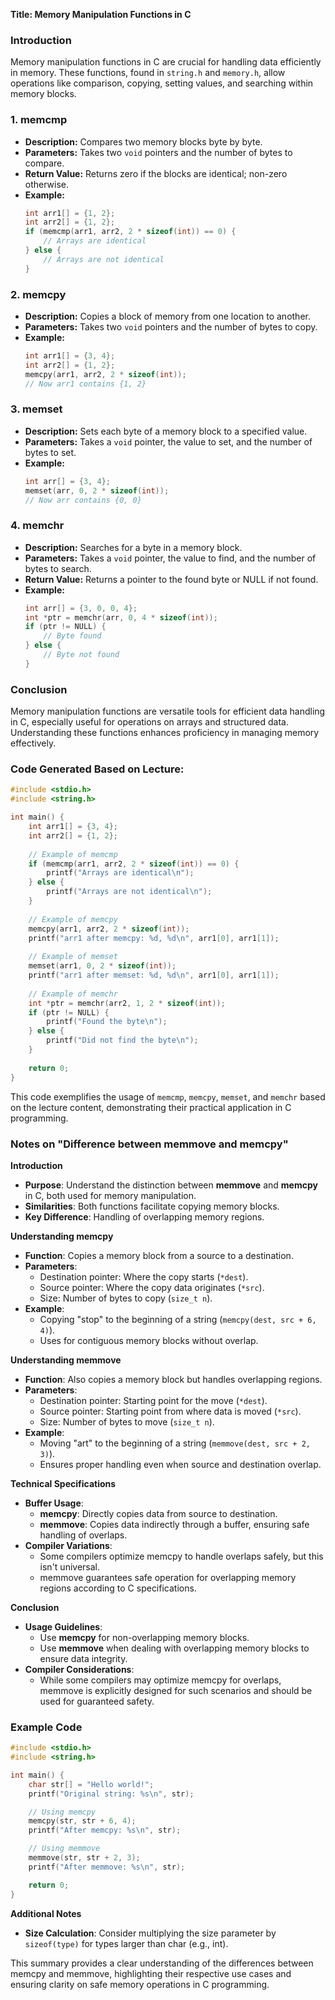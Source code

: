 **Title: Memory Manipulation Functions in C**

### Introduction
Memory manipulation functions in C are crucial for handling data efficiently in memory. These functions, found in `string.h` and `memory.h`, allow operations like comparison, copying, setting values, and searching within memory blocks.

### 1. **memcmp**
- **Description:** Compares two memory blocks byte by byte.
- **Parameters:** Takes two `void` pointers and the number of bytes to compare.
- **Return Value:** Returns zero if the blocks are identical; non-zero otherwise.
- **Example:**
  ```c
  int arr1[] = {1, 2};
  int arr2[] = {1, 2};
  if (memcmp(arr1, arr2, 2 * sizeof(int)) == 0) {
      // Arrays are identical
  } else {
      // Arrays are not identical
  }
  ```

### 2. **memcpy**
- **Description:** Copies a block of memory from one location to another.
- **Parameters:** Takes two `void` pointers and the number of bytes to copy.
- **Example:**
  ```c
  int arr1[] = {3, 4};
  int arr2[] = {1, 2};
  memcpy(arr1, arr2, 2 * sizeof(int));
  // Now arr1 contains {1, 2}
  ```

### 3. **memset**
- **Description:** Sets each byte of a memory block to a specified value.
- **Parameters:** Takes a `void` pointer, the value to set, and the number of bytes to set.
- **Example:**
  ```c
  int arr[] = {3, 4};
  memset(arr, 0, 2 * sizeof(int));
  // Now arr contains {0, 0}
  ```

### 4. **memchr**
- **Description:** Searches for a byte in a memory block.
- **Parameters:** Takes a `void` pointer, the value to find, and the number of bytes to search.
- **Return Value:** Returns a pointer to the found byte or NULL if not found.
- **Example:**
  ```c
  int arr[] = {3, 0, 0, 4};
  int *ptr = memchr(arr, 0, 4 * sizeof(int));
  if (ptr != NULL) {
      // Byte found
  } else {
      // Byte not found
  }
  ```

### Conclusion
Memory manipulation functions are versatile tools for efficient data handling in C, especially useful for operations on arrays and structured data. Understanding these functions enhances proficiency in managing memory effectively.

### Code Generated Based on Lecture:
```c
#include <stdio.h>
#include <string.h>

int main() {
    int arr1[] = {3, 4};
    int arr2[] = {1, 2};
    
    // Example of memcmp
    if (memcmp(arr1, arr2, 2 * sizeof(int)) == 0) {
        printf("Arrays are identical\n");
    } else {
        printf("Arrays are not identical\n");
    }
    
    // Example of memcpy
    memcpy(arr1, arr2, 2 * sizeof(int));
    printf("arr1 after memcpy: %d, %d\n", arr1[0], arr1[1]);
    
    // Example of memset
    memset(arr1, 0, 2 * sizeof(int));
    printf("arr1 after memset: %d, %d\n", arr1[0], arr1[1]);
    
    // Example of memchr
    int *ptr = memchr(arr2, 1, 2 * sizeof(int));
    if (ptr != NULL) {
        printf("Found the byte\n");
    } else {
        printf("Did not find the byte\n");
    }
    
    return 0;
}
```

This code exemplifies the usage of `memcmp`, `memcpy`, `memset`, and `memchr` based on the lecture content, demonstrating their practical application in C programming.

### Notes on "Difference between memmove and memcpy"

**Introduction**

- **Purpose**: Understand the distinction between **memmove** and **memcpy** in C, both used for memory manipulation.
- **Similarities**: Both functions facilitate copying memory blocks.
- **Key Difference**: Handling of overlapping memory regions.

**Understanding memcpy**

- **Function**: Copies a memory block from a source to a destination.
- **Parameters**:
  - Destination pointer: Where the copy starts (`*dest`).
  - Source pointer: Where the copy data originates (`*src`).
  - Size: Number of bytes to copy (`size_t n`).
- **Example**:
  - Copying "stop" to the beginning of a string (`memcpy(dest, src + 6, 4)`).
  - Uses for contiguous memory blocks without overlap.

**Understanding memmove**

- **Function**: Also copies a memory block but handles overlapping regions.
- **Parameters**:
  - Destination pointer: Starting point for the move (`*dest`).
  - Source pointer: Starting point from where data is moved (`*src`).
  - Size: Number of bytes to move (`size_t n`).
- **Example**:
  - Moving "art" to the beginning of a string (`memmove(dest, src + 2, 3)`).
  - Ensures proper handling even when source and destination overlap.

**Technical Specifications**

- **Buffer Usage**:
  - **memcpy**: Directly copies data from source to destination.
  - **memmove**: Copies data indirectly through a buffer, ensuring safe handling of overlaps.
- **Compiler Variations**:
  - Some compilers optimize memcpy to handle overlaps safely, but this isn't universal.
  - memmove guarantees safe operation for overlapping memory regions according to C specifications.

**Conclusion**

- **Usage Guidelines**:
  - Use **memcpy** for non-overlapping memory blocks.
  - Use **memmove** when dealing with overlapping memory blocks to ensure data integrity.
- **Compiler Considerations**:
  - While some compilers may optimize memcpy for overlaps, memmove is explicitly designed for such scenarios and should be used for guaranteed safety.

### Example Code

```c
#include <stdio.h>
#include <string.h>

int main() {
    char str[] = "Hello world!";
    printf("Original string: %s\n", str);

    // Using memcpy
    memcpy(str, str + 6, 4);
    printf("After memcpy: %s\n", str);

    // Using memmove
    memmove(str, str + 2, 3);
    printf("After memmove: %s\n", str);

    return 0;
}
```

**Additional Notes**
- **Size Calculation**: Consider multiplying the size parameter by `sizeof(type)` for types larger than char (e.g., int).

This summary provides a clear understanding of the differences between memcpy and memmove, highlighting their respective use cases and ensuring clarity on safe memory operations in C programming.
